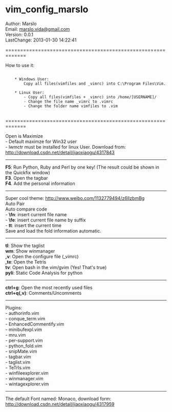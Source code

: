 vim_config_marslo
=================

Author: Marslo  
Email: marslo.vida@gmail.com   
Version: 0.0.1  
LastChange: 2013-01-30 14:22:41

=============================================================

How to use it:
<pre>
<code>
    * Windows User:
        Copy all files(vimfiles and _vimrc) into C:\Program Files\Vim.

    * Linux User:
        - Copy all files(vimfiles + _vimrc) into /home/[USERNAME]/
        - Change the file name _vimrc to .vimrc
        - Change the folder name vimfiles to .vim
</code>
</pre>
=============================================================
    
Open is Maximize   
    -  Default maximze for Win32 user  
    -  lwmctr must be installed for linux User. Download from: http://download.csdn.net/detail/jiaoxiaogu/4317843  

---------------------------------------------------------------

**F5**: Run Python, Ruby and Perl by one key! (The result could be shown in the Quickfix window)  
**F3**. Open the tagbar  
**F4**. Add the personal information  

--------------------------------------------------------------

Super cool theme: http://www.weibo.com/1132779494/z6lIzbmBg   
Auto Pair   
Auto compare code    
    -  **\fn**: insert current file name   
    -  **\fe**: insert current file name by suffix   
    -  **tt**:  insert the current time   
Save and load the fold information automatic.   
   
---------------------------------------------------------------
   
**tl**:     Show the taglist   
**wm**:    Show winmanager   
**,v**:    Open the configure file (_vimrc)   
**,te**:    Open the Tetris   
**tv**:     Open bash in the vim/gvim (Yes! That's true)   
**pyli**:   Static Code Analysis for python   
   
---------------------------------------------------------------
   
**ctrl+g**:     Open the most recently used files   
**ctrl+q(,v)**: Comments/Uncomments   
   
---------------------------------------------------------------
Plugins:   
    - authorinfo.vim   
    - conque_term.vim   
    - EnhancedCommentify.vim   
    - minibufexpl.vim   
    - mru.vim   
    - per-support.vim   
    - python_fold.vim   
    - snipMate.vim   
    - tagbar.vim   
    - taglist.vim   
    - TeTrIs.vim   
    - winfileexplorer.vim   
    - winmanager.vim   
    - wintagexplorer.vim   
   
-----------------------------
   
The default Font named: Monaco, download form: http://download.csdn.net/detail/jiaoxiaogu/4317959   



